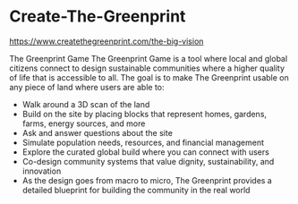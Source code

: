 # Create-The-Greenprint
https://www.createthegreenprint.com/the-big-vision

The Greenprint Game
 The Greenprint Game is a tool where local and global citizens connect to design sustainable communities where a higher quality of life that is accessible to all. The goal is to make The Greenprint usable on any piece of land where users are able to:

- Walk around a 3D scan of the land 
- Build on the site by placing blocks that represent homes, gardens, farms, energy sources, and more
- Ask and answer questions about the site 
- Simulate population needs, resources, and financial management 
- Explore the curated global build where you can connect with users 
- Co-design community systems that value dignity, sustainability, and innovation
- As the design goes from macro to micro, The Greenprint provides a detailed blueprint for building the community in the real world
